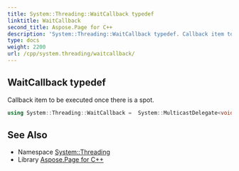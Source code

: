 ```yaml
---
title: System::Threading::WaitCallback typedef
linktitle: WaitCallback
second_title: Aspose.Page for C++
description: 'System::Threading::WaitCallback typedef. Callback item to be executed once there is a spot in C++.'
type: docs
weight: 2200
url: /cpp/system.threading/waitcallback/
---
```

## WaitCallback typedef


Callback item to be executed once there is a spot.

```cpp
using System::Threading::WaitCallback =  System::MulticastDelegate<void(System::SharedPtr<System::Object>)>
```

## See Also

* Namespace [System::Threading](../)
* Library [Aspose.Page for C++](../../)
